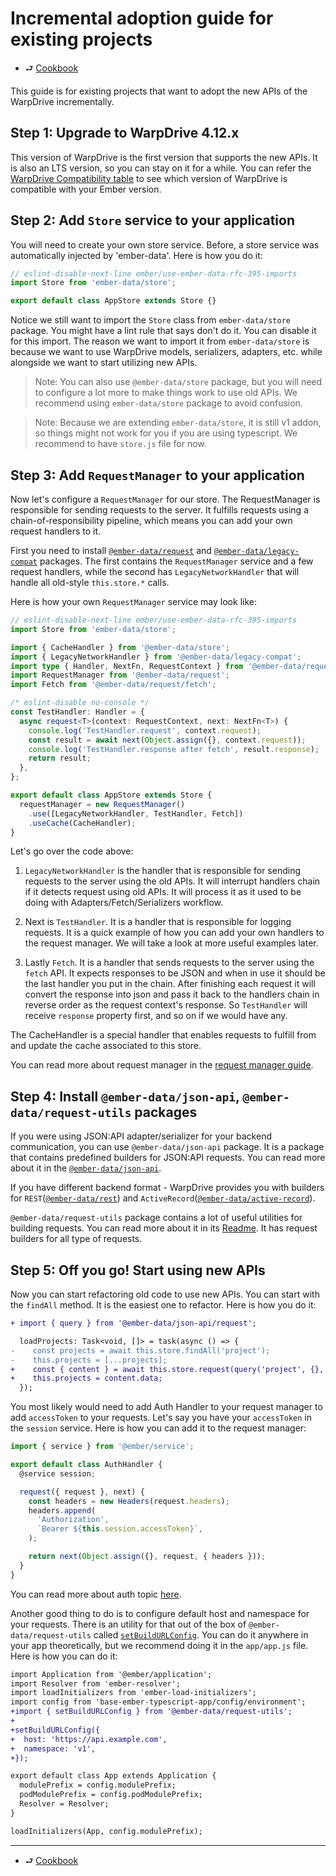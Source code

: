 # Incremental adoption guide for existing projects

- ⮐ [Cookbook](./index.md)

This guide is for existing projects that want to adopt the new APIs of the WarpDrive incrementally.

## Step 1: Upgrade to WarpDrive 4.12.x

This version of WarpDrive is the first version that supports the new APIs. It is also an LTS version, so you can stay on it for a while. You can refer the [WarpDrive Compatibility table](https://github.com/warp-drive-data/warp-drive/blob/main/README.md#compatibility) to see which version of WarpDrive is compatible with your Ember version.

## Step 2: Add `Store` service to your application

You will need to create your own store service. Before, a store service was automatically injected by 'ember-data'.
Here is how you do it:

```js
// eslint-disable-next-line ember/use-ember-data-rfc-395-imports
import Store from 'ember-data/store';

export default class AppStore extends Store {}

```

Notice we still want to import the `Store` class from `ember-data/store` package. You might have a lint rule that says don't do it. You can disable it for this import. The reason we want to import it from `ember-data/store` is because we want to use WarpDrive models, serializers, adapters, etc. while alongside we want to start utilizing new APIs.

> Note: You can also use `@ember-data/store` package, but you will need to configure a lot more to make things work to use old APIs. We recommend using `ember-data/store` package to avoid confusion.

> Note: Because we are extending `ember-data/store`, it is still v1 addon, so things might not work for you if you are using typescript. We recommend to have `store.js` file for now.

## Step 3: Add `RequestManager` to your application

Now let's configure a `RequestManager` for our store. The RequestManager is responsible for sending requests to the server. It fulfills requests using a chain-of-responsibility pipeline, which means you can add your own request handlers to it.

First you need to install [`@ember-data/request`](https://github.com/warp-drive-data/warp-drive/tree/main/packages/request) and [`@ember-data/legacy-compat`](https://github.com/warp-drive-data/warp-drive/tree/main/packages/legacy-compat) packages. The first contains the `RequestManager` service and a few request handlers, while the second has `LegacyNetworkHandler` that will handle all old-style `this.store.*` calls.

Here is how your own `RequestManager` service may look like:

```ts
// eslint-disable-next-line ember/use-ember-data-rfc-395-imports
import Store from 'ember-data/store';

import { CacheHandler } from '@ember-data/store';
import { LegacyNetworkHandler } from '@ember-data/legacy-compat';
import type { Handler, NextFn, RequestContext } from '@ember-data/request';
import RequestManager from '@ember-data/request';
import Fetch from '@ember-data/request/fetch';

/* eslint-disable no-console */
const TestHandler: Handler = {
  async request<T>(context: RequestContext, next: NextFn<T>) {
    console.log('TestHandler.request', context.request);
    const result = await next(Object.assign({}, context.request));
    console.log('TestHandler.response after fetch', result.response);
    return result;
  },
};

export default class AppStore extends Store {
  requestManager = new RequestManager()
    .use([LegacyNetworkHandler, TestHandler, Fetch])
    .useCache(CacheHandler);
}

```

Let's go over the code above:

1. `LegacyNetworkHandler` is the handler that is responsible for sending requests to the server using the old APIs. It will interrupt handlers chain if it detects request using old APIs. It will process it as it used to be doing with Adapters/Fetch/Serializers workflow.

2. Next is `TestHandler`. It is a handler that is responsible for logging requests. It is a quick example of how you can add your own handlers to the request manager. We will take a look at more useful examples later.

3. Lastly `Fetch`. It is a handler that sends requests to the server using the `fetch` API. It expects responses to be JSON and when in use it should be the last handler you put in the chain. After finishing each request it will convert the response into json and pass it back to the handlers chain in reverse order as the request context's response. So `TestHandler` will receive `response` property first, and so on if we would have any.

The CacheHandler is a special handler that enables requests to fulfill from and update the cache associated to this store.

You can read more about request manager in the [request manager guide](../requests/index.md).

## Step 4: Install `@ember-data/json-api`, `@ember-data/request-utils` packages

If you were using JSON:API adapter/serializer for your backend communication, you can use `@ember-data/json-api` package. It is a package that contains predefined builders for JSON:API requests. You can read more about it in the [`@ember-data/json-api`](https://github.com/warp-drive-data/warp-drive/tree/main/packages/json-api).

If you have different backend format - WarpDrive provides you with builders for `REST`([`@ember-data/rest`](https://github.com/warp-drive-data/warp-drive/tree/main/packages/rest)) and `ActiveRecord`([`@ember-data/active-record`](https://github.com/warp-drive-data/warp-drive/tree/main/packages/active-record)).

`@ember-data/request-utils` package contains a lot of useful utilities for building requests. You can read more about it in its [Readme](https://github.com/warp-drive-data/warp-drive/tree/main/packages/request-utils#readme). It has request builders for all type of requests.

## Step 5: Off you go! Start using new APIs

Now you can start refactoring old code to use new APIs. You can start with the `findAll` method. It is the easiest one to refactor. Here is how you do it:

```diff app/components/projects/list.ts
+ import { query } from '@ember-data/json-api/request';

  loadProjects: Task<void, []> = task(async () => {
-    const projects = await this.store.findAll('project');
-    this.projects = [...projects];
+    const { content } = await this.store.request(query('project', {}, { host: config.api.host }));
+    this.projects = content.data;
  });
```

You most likely would need to add Auth Handler to your request manager to add `accessToken` to your requests.
Let's say you have your `accessToken` in the `session` service. Here is how you can add it to the request manager:

```js
import { service } from '@ember/service';

export default class AuthHandler {
  @service session;

  request({ request }, next) {
    const headers = new Headers(request.headers);
    headers.append(
      'Authorization',
      `Bearer ${this.session.accessToken}`,
    );

    return next(Object.assign({}, request, { headers }));
  }
}
```

You can read more about auth topic [here](./auth-handlers.md).

Another good thing to do is to configure default host and namespace for your requests. There is an utility for that out of the box of `@ember-data/request-utils` called [`setBuildURLConfig`](https://github.com/warp-drive-data/warp-drive/blob/main/packages/request-utils/src/index.ts#L67). You can do it anywhere in your app theoretically, but we recommend doing it in the `app/app.js` file. Here is how you can do it:

```diff app/app.js
import Application from '@ember/application';
import Resolver from 'ember-resolver';
import loadInitializers from 'ember-load-initializers';
import config from 'base-ember-typescript-app/config/environment';
+import { setBuildURLConfig } from '@ember-data/request-utils';
+
+setBuildURLConfig({
+  host: 'https://api.example.com',
+  namespace: 'v1',
+});

export default class App extends Application {
  modulePrefix = config.modulePrefix;
  podModulePrefix = config.podModulePrefix;
  Resolver = Resolver;
}

loadInitializers(App, config.modulePrefix);
```

---

- ⮐ [Cookbook](./index.md)
